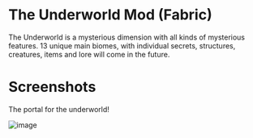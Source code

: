 # The Underworld Mod (Fabric)

The Underworld is a mysterious dimension with all kinds of mysterious features. 
13 unique main biomes, with individual secrets, structures, creatures, items and lore will come in the future. 

# Screenshots
The portal for the underworld!

![image](https://user-images.githubusercontent.com/83825192/175790930-04854d0b-d88c-4137-b7ff-79d1c1898567.png)
